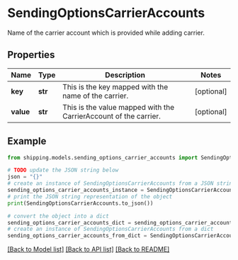# SendingOptionsCarrierAccounts

Name of the carrier account which is provided while adding carrier.

## Properties

Name | Type | Description | Notes
------------ | ------------- | ------------- | -------------
**key** | **str** | This is the key mapped with the name of the carrier. | [optional] 
**value** | **str** | This is the value mapped with the CarrierAccount of the carrier. | [optional] 

## Example

```python
from shipping.models.sending_options_carrier_accounts import SendingOptionsCarrierAccounts

# TODO update the JSON string below
json = "{}"
# create an instance of SendingOptionsCarrierAccounts from a JSON string
sending_options_carrier_accounts_instance = SendingOptionsCarrierAccounts.from_json(json)
# print the JSON string representation of the object
print(SendingOptionsCarrierAccounts.to_json())

# convert the object into a dict
sending_options_carrier_accounts_dict = sending_options_carrier_accounts_instance.to_dict()
# create an instance of SendingOptionsCarrierAccounts from a dict
sending_options_carrier_accounts_from_dict = SendingOptionsCarrierAccounts.from_dict(sending_options_carrier_accounts_dict)
```
[[Back to Model list]](../README.md#documentation-for-models) [[Back to API list]](../README.md#documentation-for-api-endpoints) [[Back to README]](../README.md)


